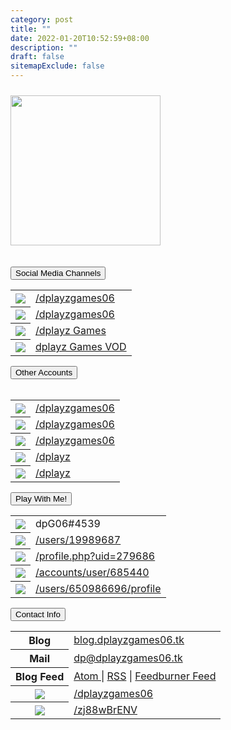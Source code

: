 ```yaml
---
category: post
title: ""
date: 2022-01-20T10:52:59+08:00
description: ""
draft: false
sitemapExclude: false
---
```

<div id="pagecontent">
			<div class="pagetitle padding-pagetitle">
			</div>
			<img src="/images/logo.png" width="240px" style="margin-top:2%;">	
		</div>
		<br>
			<div style="text-align:center;">	
		</div>
		<br>
		<button type="button" class="collapsible">Social Media Channels</button>
			<div class="content">
				<table style="margin-left:auto; margin-right:auto;" class="no-table-border">
					<tr><th><img src="/images/fb.png"></th><td><a href="https://facebook.com/dplayzgames06" target="_parent">/dplayzgames06</a></td></tr>
					<tr><th><img src="/images/twch.png"></th><td><a href="https://twitch.tv/dplayzgames06" target="_parent">/dplayzgames06</a></td></tr>
					<tr><th><img src="/images/yt.png"></th><td><a href="https://youtube.com/channel/UCNTjCvAvlLzmEKIZQ5BpoGQ" target="_parent">/dplayz Games</a></td>
					<tr><th><img src="/images/yt.png"></th><td><a href="https://youtube.com/channel/UCRYtnbYg1N9AKS7LQ88N5Qg" target="_parent">dplayz Games VOD</a></td>
				</table>
			</div>
		<button type="button" class="collapsible">Other Accounts</button>
			<div class="content">
  				<table style="margin-left:auto; margin-right:auto;" class="no-table-border">
					<tr><th><img src="/images/twt.png"></th><td><a href="https://twitter.com/dplayzgames06" target="_parent">/dplayzgames06</a></td></tr>
					<tr><th><img src="/images/tktk.png"></th><td><a href="https://tiktok.com/dplayzgames06" target="_parent">/dplayzgames06</a></td></tr>
					<tr><th><img src="/images/ig.png"></th><td><a href="https://instagram.com/dplayzgames06" target="_parent">/dplayzgames06</a></td>
					<tr><th><img src="/images/gh.png"></th><td><a href="https://github.com/dplayz" target="_parent">/dplayz</a></td>
					<tr><th><img src="/images/glb.png"></th><td><a href="https://gitlab.com/dplayz" target="_parent">/dplayz</a></td>
				</table>
			</div>
		<button type="button" class="collapsible">Play With Me!</button>
			<div class="content">
				<table style="margin-left:auto; margin-right:auto;" class="no-table-border">
					<tr><th><img src="/images/mcbe.png"></th><td>dpG06#4539</td></tr>
					<tr><th><img src="/images/osu.png"></th><td><a href="https://osu.ppy.sh/users/19989687">/users/19989687</a></td></tr>
					<tr><th><img src="/images/osudroid.png"></th><td><a href="https://ops.dgsrz.com/profile.php?uid=279686">/profile.php?uid=279686</a></td></tr>
					<tr><th><img src="/images/malody.png"></th><td><a href="http://m.mugzone.net/accounts/user/685440">/accounts/user/685440</a></td></tr>
					<tr><th><img src="/images/rblx.png"></th><td><a href="https://www.roblox.com/users/650986696/profile">/users/650986696/profile</a></td></tr>
				</table>
			</div>
		<button type="button" class="collapsible" id="contact-info">Contact Info</button>
				<div class="content">
					<table style="margin-left:auto; margin-right:auto;" class="no-table-border">
						<tr><th>Blog</th><td><a href="https://blog.dplayzgames06.tk">blog.dplayzgames06.tk</a></td></tr>
						<tr><th>Mail</th><td><a href="mailto:dp@dplayzgames06.tk">dp@dplayzgames06.tk</a></td></tr>
						<tr><th>Blog Feed</th><td><a href="https://blog.dplayzgames06.tk/feeds/posts/default">Atom </a> | <a href="https://blog.dplayzgames06.tk/feeds/posts/default?alt=rss">RSS</a> | <a href="http://feeds.feedburner.com/dplayzgamesblog">Feedburner Feed</a></td></tr>
						<tr><th><img src="../images/msgr.png"></th><td><a href="http://m.me/dplayzgames06">/dplayzgames06</a></td></tr>
						<tr><th><img src="../images/dscrd.png"></th><td><a href="https://discord.gg/zj88wBrENV">/zj88wBrENV</a></td></tr>
					</table>
				</div>
				<!--Script for collapsable content. Will be moved into a separate file-->
			<script>
				var coll = document.getElementsByClassName("collapsible");
				var i;
					for (i = 0; i < coll.length; i++) {
					coll[i].addEventListener("click", function() {
					this.classList.toggle("active");
					var content = this.nextElementSibling;
						if (content.style.display === "block") {
							content.style.display = "none";
						} else {
							content.style.display = "block";
						}
					});
				}
			</script>
		<br>
		<br>
		<br>
		<br>
		<br>
		</div>